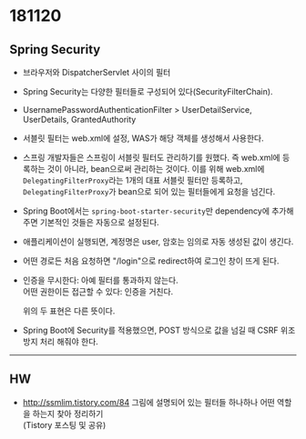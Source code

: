 # 181120

## Spring Security

- 브라우저와 DispatcherServlet 사이의 필터
- Spring Security는 다양한 필터들로 구성되어 있다(SecurityFilterChain).
- UsernamePasswordAuthenticationFilter > UserDetailService, UserDetails, GrantedAuthority



- 서블릿 필터는 web.xml에 설정, WAS가 해당 객체를 생성해서 사용한다.
- 스프링 개발자들은 스프링이 서블릿 필터도 관리하기를 원했다. 즉 web.xml에 등록하는 것이 아니라, bean으로써 관리하는 것이다. 이를 위해 web.xml에 `DelegatingFilterProxy`라는 1개의 대표 서블릿 필터만 등록하고, `DelegatingFilterProxy`가 bean으로 되어 있는 필터들에게 요청을 넘긴다.



- Spring Boot에서는 `spring-boot-starter-security`만 dependency에 추가해주면 기본적인 것들은 자동으로 설정된다.
- 애플리케이션이 실행되면, 계정명은 user, 암호는 임의로 자동 생성된 값이 생긴다.
- 어떤 경로든 처음 요청하면 "/login"으로 redirect하여 로그인 창이 뜨게 된다.



- 인증을 무시한다: 아예 필터를 통과하지 않는다.  
  어떤 권한이든 접근할 수 있다: 인증을 거친다.

  위의 두 표현은 다른 뜻이다.



- Spring Boot에 Security를 적용했으면, POST 방식으로 값을 넘길 때 CSRF 위조 방지 처리 해줘야 한다.



---

## HW

- http://ssmlim.tistory.com/84 그림에 설명되어 있는 필터들 하나하나 어떤 역할을 하는지 찾아 정리하기  
  (Tistory 포스팅 및 공유)